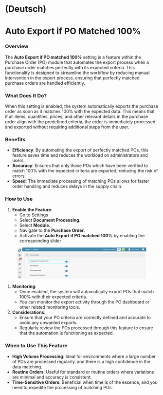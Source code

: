 
# (Deutsch)

# Auto Export if PO Matched 100%

### Overview

The **Auto Export if PO matched 100%** setting is a feature within the Purchase Order (PO) module that automates the export process when a purchase order matches perfectly with its expected criteria. This functionality is designed to streamline the workflow by reducing manual intervention in the export process, ensuring that perfectly matched purchase orders are handled efficiently.

### What Does It Do?

When this setting is enabled, the system automatically exports the purchase order as soon as it matches 100% with the expected data. This means that if all items, quantities, prices, and other relevant details in the purchase order align with the predefined criteria, the order is immediately processed and exported without requiring additional steps from the user.

### Benefits

* **Efficiency**: By automating the export of perfectly matched POs, this feature saves time and reduces the workload on administrators and users.
* **Accuracy**: Ensures that only those POs which have been verified to match 100% with the expected criteria are exported, reducing the risk of errors.
* **Speed**: The immediate processing of matching POs allows for faster order handling and reduces delays in the supply chain.

### How to Use

1. **Enable the Feature**:
   * Go to Settings
   * Select **Document Processing**.
   * Select **Module**.
   * Navigate to the **Purchase Order**.
   * Activate the **Auto Export if PO matched 100%** by enabling the corresponding slider

<figure><img src="../../../../.gitbook/assets/100%PO.png" alt=""><figcaption></figcaption></figure>

1. **Monitoring**:
   * Once enabled, the system will automatically export POs that match 100% with their expected criteria.
   * You can monitor the export activity through the PO dashboard or other related monitoring tools.
2. **Considerations**:
   * Ensure that your PO criteria are correctly defined and accurate to avoid any unwanted exports.
   * Regularly review the POs processed through this feature to ensure that the automation is functioning as expected.

### When to Use This Feature

* **High Volume Processing**: Ideal for environments where a large number of POs are processed regularly, and there is a high confidence in the data matching.
* **Routine Orders**: Useful for standard or routine orders where variations are minimal and accuracy is consistent.
* **Time-Sensitive Orders**: Beneficial when time is of the essence, and you need to expedite the processing of matching POs.

